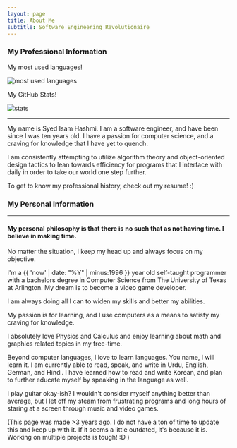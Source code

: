 ```yaml
---
layout: page
title: About Me
subtitle: Software Engineering Revolutionaire
---
```


### My Professional Information

My most used languages!

![most used languages](https://github-readme-stats.vercel.app/api/top-langs/?username=syedisamhashmi&theme=dark&count_private=true)

My GitHub Stats!

![stats](https://github-readme-stats.vercel.app/api?username=syedisamhashmi&show_icons=true&theme=dark&count_private=true)

---

My name is Syed Isam Hashmi.
I am a software engineer, and have been since I was ten years old. I have a passion for computer science, and a craving for knowledge that I have yet to quench.

I am consistently attempting to utilize algorithm theory and object-oriented design tactics to lean towards efficiency for programs that I interface with daily in order to take our world one step further.

To get to know my professional history, check out my resume! :)

### My Personal Information

---

#### My personal philosophy is that there is no such that as not having time. I believe in making time.

No matter the situation, I keep my head up and always focus on my objective.

I'm a {{ 'now' | date: "%Y" | minus:1996 }} year old self-taught programmer with a bachelors degree in Computer Science from The University of Texas at Arlington. My dream is to become a video game developer.

I am always doing all I can to widen my skills and better my abilities.

My passion is for learning, and I use computers as a means to satisfy my craving for knowledge.

I absolutely love Physics and Calculus and enjoy learning about math and graphics related topics in my free-time.

Beyond computer languages, I love to learn languages. You name, I will learn it.
I am currently able to read, speak, and write in Urdu, English, German, and Hindi.
I have learned how to read and write Korean, and plan to further educate myself by speaking in the language as well.

I play guitar okay-ish? I wouldn't consider myself anything better than average, but I let off my steam from frustrating programs and long hours of staring at a screen through music and video games.

(This page was made >3 years ago. I do not have a ton of time to update this and keep up with it. If it seems a little outdated, it's because it is. Working on multiple projects is tough! :D )
